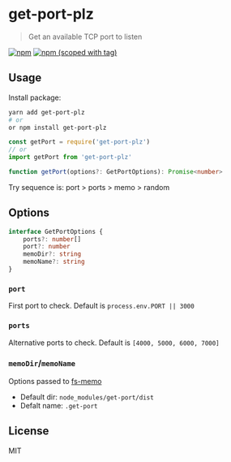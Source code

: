 # get-port-plz

> Get an available TCP port to listen

[![npm](https://img.shields.io/npm/dt/get-port-plz.svg?style=flat-square)](https://npmjs.com/package/get-port-plz)
[![npm (scoped with tag)](https://img.shields.io/npm/v/get-port-plz/latest.svg?style=flat-square)](https://npmjs.com/package/get-port-plz)

## Usage

Install package:

```bash
yarn add get-port-plz
# or
or npm install get-port-plz
```

```js
const getPort = require('get-port-plz')
// or
import getPort from 'get-port-plz'
```

```ts
function getPort(options?: GetPortOptions): Promise<number>
```

Try sequence is: port > ports > memo > random

## Options

```ts
interface GetPortOptions {
    ports?: number[]
    port?: number
    memoDir?: string
    memoName?: string
}
```

### `port`

First port to check. Default is `process.env.PORT || 3000`

### `ports`

Alternative ports to check. Default is `[4000, 5000, 6000, 7000]`

### `memoDir`/`memoName`

Options passed to [fs-memo](https://github.com/nuxt-contrib/fs-memo)

- Default dir: `node_modules/get-port/dist`
- Defalt name: `.get-port`

## License

MIT

